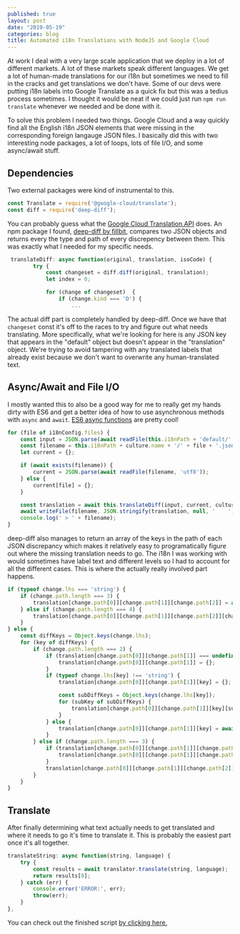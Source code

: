 ```yaml
---
published: true
layout: post
date: "2019-05-19"
categories: blog
title: Automated i18n Translations with NodeJS and Google Cloud
---
```


At work I deal with a very large scale application that we deploy in a lot of different markets. A lot of these markets speak different languages. We get a lot of human-made translations for our i18n but sometimes we need to fill in the cracks and get translations we don't have. Some of our devs were putting i18n labels into Google Translate as a quick fix but this was a tedius process sometimes. I thought it would be neat if we could just run `npm run translate` whenever we needed and be done with it.

To solve this problem I needed two things. Google Cloud and a way quickly find all the English i18n JSON elements that were missing in the corresponding foreign langauge JSON files. I basically did this with two interesting node packages, a lot of loops, lots of file I/O, and some async/await stuff.

## Dependencies
Two external packages were kind of instrumental to this.

```javascript
const Translate = require('@google-cloud/translate');
const diff = require('deep-diff');
```

You can probably guess what the [Google Cloud Translation API](https://cloud.google.com/translate/) does. An npm package I found, [deep-diff by fillbit](https://github.com/flitbit/diff), compares two JSON objects and returns every the type and path of every discrepency between them. This was exactly what I needed for my specific needs.

```javascript
 translateDiff: async function(original, translation, isoCode) {
        try {
            const changeset = diff.diff(original, translation);
            let index = 0;

            for (change of changeset)  {
                if (change.kind === 'D') {
                    ...
```

The actual diff part is completely handled by deep-diff. Once we have that `changeset` const it's off to the races to try and figure out what needs translating. More specifically, what we're looking for here is any JSON key that appears in the "default" object but doesn't appear in the "translation" object. We're trying to avoid tampering with any translated labels that already exist because we don't want to overwrite any human-translated text.


## Async/Await and File I/O
I mostly wanted this to also be a good way for me to really get my hands dirty with ES6 and get a better idea of how to use asynchronous methods with `async` and `await`. [ES6 async functions](https://developer.mozilla.org/en-US/docs/Web/JavaScript/Reference/Statements/async_function) are pretty cool!

```javascript
for (file of i18nConfig.files) {
    const input = JSON.parse(await readFile(this.i18nPath + 'default/' + file + '.json', 'utf8'));
    const filename = this.i18nPath + culture.name + '/' + file + '.json';
    let current = {};

    if (await exists(filename)) {
        current = JSON.parse(await readFile(filename, 'utf8'));
    } else {
        current[file] = {};
    }

    const translation = await this.translateDiff(input, current, culture.isoCode);
    await writeFile(filename, JSON.stringify(translation, null, '    '), 'utf8');
    console.log(' > ' + filename);
}
```

deep-diff also manages to return an array of the keys in the path of each JSON discrepancy which makes it relatively easy to programatically figure out where the missing translation needs to go. The i18n I was working with would sometimes have label text and different levels so I had to account for all the different cases. This is where the actually really involved part happens.

```javascript
if (typeof change.lhs === 'string') {
    if (change.path.length === 3) {
        translation[change.path[0]][change.path[1]][change.path[2]] = await this.translateString(change.lhs, isoCode);
    } else if (change.path.length === 4) {
        translation[change.path[0]][change.path[1]][change.path[2]][change.path[3]] = await this.translateString(change.lhs, isoCode);
    }
} else {
    const diffKeys = Object.keys(change.lhs);
    for (key of diffKeys) {
        if (change.path.length === 2) {
            if (translation[change.path[0]][change.path[1]] === undefined) {
                translation[change.path[0]][change.path[1]] = {};
            }
            if (typeof change.lhs[key] !== 'string') {
                translation[change.path[0]][change.path[1]][key] = {};

                const subDiffKeys = Object.keys(change.lhs[key]);
                for (subKey of subDiffKeys) {
                    translation[change.path[0]][change.path[1]][key][subKey] = await this.translateString(change.lhs[key][subKey], isoCode);
                }
            } else {
                translation[change.path[0]][change.path[1]][key] = await this.translateString(change.lhs[key], isoCode);
            }
        } else if (change.path.length === 3) {
            if (translation[change.path[0]][change.path[1]][change.path[2]] === undefined) {
                translation[change.path[0]][change.path[1]][change.path[2]] = {};
            }
            translation[change.path[0]][change.path[1]][change.path[2]][key] = await this.translateString(change.lhs[key], isoCode);
        }
    }
}
```

## Translate
After finally determining what text actually needs to get translated and where it needs to go it's time to translate it. This is probably the easiest part once it's all together.

```javascript
translateString: async function(string, language) {
    try {
        const results = await translator.translate(string, language);
        return results[0];
    } catch (err) {
        console.error('ERROR:', err);
        throw(err);
    }
},
```

You can check out the finished script [by clicking here.](https://github.com/kmrn/amulet)